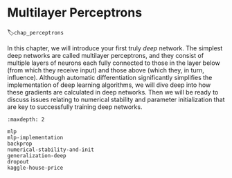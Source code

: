 # Multilayer Perceptrons
:label:`chap_perceptrons`

In this chapter, we will introduce your first truly *deep* network.
The simplest deep networks are called multilayer perceptrons,
and they consist of multiple layers of neurons
each fully connected to those in the layer below
(from which they receive input)
and those above (which they, in turn, influence).
Although automatic differentiation
significantly simplifies the implementation of deep learning algorithms,
we will dive deep into how these gradients
are calculated in deep networks.
Then we will
be ready to
discuss issues relating to numerical stability and parameter initialization
that are key to successfully training deep networks.

```toc
:maxdepth: 2

mlp
mlp-implementation
backprop
numerical-stability-and-init
generalization-deep
dropout
kaggle-house-price
```

